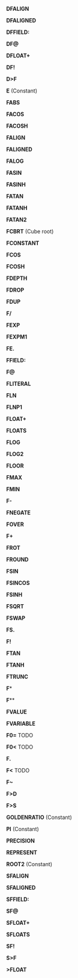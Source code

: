 **DFALIGN**

**DFALIGNED**

**DFFIELD:**

**DF@**

**DFLOAT+**

**DF!**

**D>F**

**E**		(Constant)

**FABS**

**FACOS**

**FACOSH**

**FALIGN**

**FALIGNED**

**FALOG**

**FASIN**

**FASINH**

**FATAN**

**FATANH**

**FATAN2**

**FCBRT**	(Cube root)

**FCONSTANT**

**FCOS**

**FCOSH**

**FDEPTH**

**FDROP**

**FDUP**

**F/**

**FEXP**

**FEXPM1**

**FE.**

**FFIELD:**

**F@**

**FLITERAL**

**FLN**

**FLNP1**

**FLOAT+**

**FLOATS**

**FLOG**

**FLOG2**

**FLOOR**

**FMAX**

**FMIN**

**F-**

**FNEGATE**

**FOVER**

**F+**

**FROT**

**FROUND**

**FSIN**

**FSINCOS**

**FSINH**

**FSQRT**

**FSWAP**

**FS.**

**F!**

**FTAN**

**FTANH**

**FTRUNC**

**F***

**F****

**FVALUE**

**FVARIABLE**

**F0=**		TODO

**F0<**		TODO

**F.**

**F<**		TODO

**F~**

**F>D**

**F>S**

**GOLDENRATIO** (Constant)

**PI**		(Constant)

**PRECISION**

**REPRESENT**

**ROOT2**	(Constant)

**SFALIGN**

**SFALIGNED**

**SFFIELD:**

**SF@**	

**SFLOAT+**

**SFLOATS**

**SF!**	

**S>F**	

**>FLOAT**
